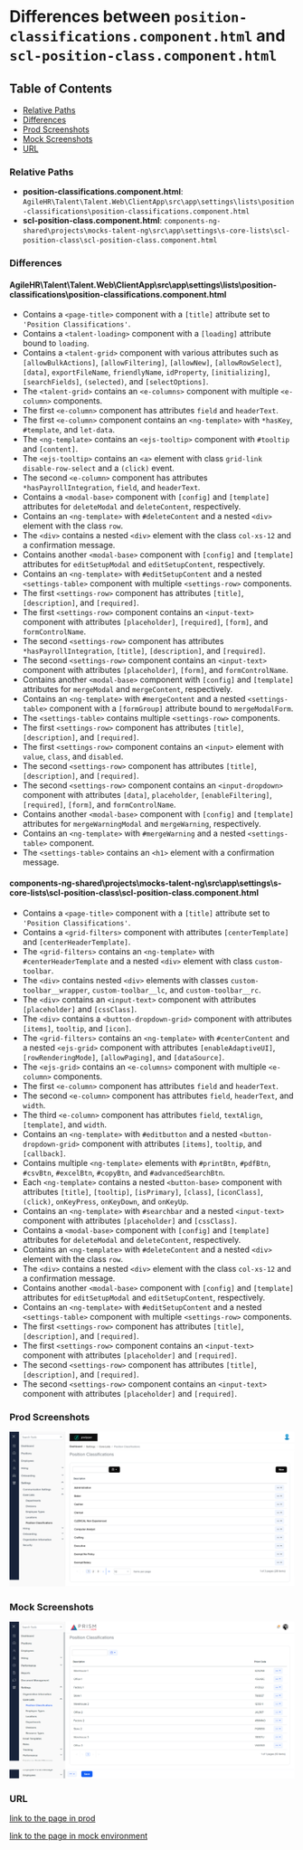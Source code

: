 # Differences between `position-classifications.component.html` and `scl-position-class.component.html`

## Table of Contents

-   [Relative Paths](#relative-paths)
-   [Differences](#differences)
-   [Prod Screenshots](#prod-screenshots)
-   [Mock Screenshots](#mock-screenshots)
-   [URL](#url)

### Relative Paths

-   **position-classifications.component.html**: `AgileHR\Talent\Talent.Web\ClientApp\src\app\settings\lists\position-classifications\position-classifications.component.html`
-   **scl-position-class.component.html**: `components-ng-shared\projects\mocks-talent-ng\src\app\settings\s-core-lists\scl-position-class\scl-position-class.component.html`

### Differences

#### AgileHR\Talent\Talent.Web\ClientApp\src\app\settings\lists\position-classifications\position-classifications.component.html

-   Contains a `<page-title>` component with a `[title]` attribute set to `'Position Classifications'`.
-   Contains a `<talent-loading>` component with a `[loading]` attribute bound to `loading`.
-   Contains a `<talent-grid>` component with various attributes such as `[allowBulkActions]`, `[allowFiltering]`, `[allowNew]`, `[allowRowSelect]`, `[data]`, `exportFileName`, `friendlyName`, `idProperty`, `[initializing]`, `[searchFields]`, `(selected)`, and `[selectOptions]`.
-   The `<talent-grid>` contains an `<e-columns>` component with multiple `<e-column>` components.
-   The first `<e-column>` component has attributes `field` and `headerText`.
-   The first `<e-column>` component contains an `<ng-template>` with `*hasKey`, `#template`, and `let-data`.
-   The `<ng-template>` contains an `<ejs-tooltip>` component with `#tooltip` and `[content]`.
-   The `<ejs-tooltip>` contains an `<a>` element with class `grid-link disable-row-select` and a `(click)` event.
-   The second `<e-column>` component has attributes `*hasPayrollIntegration`, `field`, and `headerText`.
-   Contains a `<modal-base>` component with `[config]` and `[template]` attributes for `deleteModal` and `deleteContent`, respectively.
-   Contains an `<ng-template>` with `#deleteContent` and a nested `<div>` element with the class `row`.
-   The `<div>` contains a nested `<div>` element with the class `col-xs-12` and a confirmation message.
-   Contains another `<modal-base>` component with `[config]` and `[template]` attributes for `editSetupModal` and `editSetupContent`, respectively.
-   Contains an `<ng-template>` with `#editSetupContent` and a nested `<settings-table>` component with multiple `<settings-row>` components.
-   The first `<settings-row>` component has attributes `[title]`, `[description]`, and `[required]`.
-   The first `<settings-row>` component contains an `<input-text>` component with attributes `[placeholder]`, `[required]`, `[form]`, and `formControlName`.
-   The second `<settings-row>` component has attributes `*hasPayrollIntegration`, `[title]`, `[description]`, and `[required]`.
-   The second `<settings-row>` component contains an `<input-text>` component with attributes `[placeholder]`, `[form]`, and `formControlName`.
-   Contains another `<modal-base>` component with `[config]` and `[template]` attributes for `mergeModal` and `mergeContent`, respectively.
-   Contains an `<ng-template>` with `#mergeContent` and a nested `<settings-table>` component with a `[formGroup]` attribute bound to `mergeModalForm`.
-   The `<settings-table>` contains multiple `<settings-row>` components.
-   The first `<settings-row>` component has attributes `[title]`, `[description]`, and `[required]`.
-   The first `<settings-row>` component contains an `<input>` element with `value`, `class`, and `disabled`.
-   The second `<settings-row>` component has attributes `[title]`, `[description]`, and `[required]`.
-   The second `<settings-row>` component contains an `<input-dropdown>` component with attributes `[data]`, `placeholder`, `[enableFiltering]`, `[required]`, `[form]`, and `formControlName`.
-   Contains another `<modal-base>` component with `[config]` and `[template]` attributes for `mergeWarningModal` and `mergeWarning`, respectively.
-   Contains an `<ng-template>` with `#mergeWarning` and a nested `<settings-table>` component.
-   The `<settings-table>` contains an `<h1>` element with a confirmation message.

#### components-ng-shared\projects\mocks-talent-ng\src\app\settings\s-core-lists\scl-position-class\scl-position-class.component.html

-   Contains a `<page-title>` component with a `[title]` attribute set to `'Position Classifications'`.
-   Contains a `<grid-filters>` component with attributes `[centerTemplate]` and `[centerHeaderTemplate]`.
-   The `<grid-filters>` contains an `<ng-template>` with `#centerHeaderTemplate` and a nested `<div>` element with class `custom-toolbar`.
-   The `<div>` contains nested `<div>` elements with classes `custom-toolbar__wrapper`, `custom-toolbar__lc`, and `custom-toolbar__rc`.
-   The `<div>` contains an `<input-text>` component with attributes `[placeholder]` and `[cssClass]`.
-   The `<div>` contains a `<button-dropdown-grid>` component with attributes `[items]`, `tooltip`, and `[icon]`.
-   The `<grid-filters>` contains an `<ng-template>` with `#centerContent` and a nested `<ejs-grid>` component with attributes `[enableAdaptiveUI]`, `[rowRenderingMode]`, `[allowPaging]`, and `[dataSource]`.
-   The `<ejs-grid>` contains an `<e-columns>` component with multiple `<e-column>` components.
-   The first `<e-column>` component has attributes `field` and `headerText`.
-   The second `<e-column>` component has attributes `field`, `headerText`, and `width`.
-   The third `<e-column>` component has attributes `field`, `textAlign`, `[template]`, and `width`.
-   Contains an `<ng-template>` with `#editbutton` and a nested `<button-dropdown-grid>` component with attributes `[items]`, `tooltip`, and `[callback]`.
-   Contains multiple `<ng-template>` elements with `#printBtn`, `#pdfBtn`, `#csvBtn`, `#excelBtn`, `#copyBtn`, and `#advancedSearchBtn`.
-   Each `<ng-template>` contains a nested `<button-base>` component with attributes `[title]`, `[tooltip]`, `[isPrimary]`, `[class]`, `[iconClass]`, `(click)`, `onKeyPress`, `onKeyDown`, and `onKeyUp`.
-   Contains an `<ng-template>` with `#searchbar` and a nested `<input-text>` component with attributes `[placeholder]` and `[cssClass]`.
-   Contains a `<modal-base>` component with `[config]` and `[template]` attributes for `deleteModal` and `deleteContent`, respectively.
-   Contains an `<ng-template>` with `#deleteContent` and a nested `<div>` element with the class `row`.
-   The `<div>` contains a nested `<div>` element with the class `col-xs-12` and a confirmation message.
-   Contains another `<modal-base>` component with `[config]` and `[template]` attributes for `editSetupModal` and `editSetupContent`, respectively.
-   Contains an `<ng-template>` with `#editSetupContent` and a nested `<settings-table>` component with multiple `<settings-row>` components.
-   The first `<settings-row>` component has attributes `[title]`, `[description]`, and `[required]`.
-   The first `<settings-row>` component contains an `<input-text>` component with attributes `[placeholder]` and `[required]`.
-   The second `<settings-row>` component has attributes `[title]`, `[description]`, and `[required]`.
-   The second `<settings-row>` component contains an `<input-text>` component with attributes `[placeholder]` and `[required]`.

### Prod Screenshots

![Prod Screenshot](./position-classifications-prod.png)

### Mock Screenshots

![Mock Screenshot](./scl-pos-class-mock.png)

### URL

[link to the page in prod](https://piedpiper.agilehr.net/core/settings/lists/position-classifications)

[link to the page in mock environment](http://localhost:4340/settings/s-core-lists/scl-position-class)
